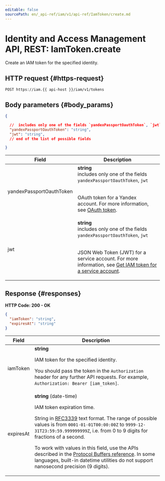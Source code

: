 ```yaml
---
editable: false
sourcePath: en/_api-ref/iam/v1/api-ref/IamToken/create.md
---
```


# Identity and Access Management API, REST: IamToken.create
Create an IAM token for the specified identity.
 

 
## HTTP request {#https-request}
```
POST https://iam.{{ api-host }}/iam/v1/tokens
```
 
## Body parameters {#body_params}
 
```json 
{

  //  includes only one of the fields `yandexPassportOauthToken`, `jwt`
  "yandexPassportOauthToken": "string",
  "jwt": "string",
  // end of the list of possible fields

}
```

 
Field | Description
--- | ---
yandexPassportOauthToken | **string** <br> includes only one of the fields `yandexPassportOauthToken`, `jwt`<br><br><p>OAuth token for a Yandex account. For more information, see <a href="/docs/iam/concepts/authorization/oauth-token">OAuth token</a>.</p> 
jwt | **string** <br> includes only one of the fields `yandexPassportOauthToken`, `jwt`<br><br><p>JSON Web Token (JWT) for a service account. For more information, see <a href="/docs/iam/operations/iam-token/create-for-sa">Get IAM token for a service account</a>.</p> 
 
## Response {#responses}
**HTTP Code: 200 - OK**

```json 
{
  "iamToken": "string",
  "expiresAt": "string"
}
```

 
Field | Description
--- | ---
iamToken | **string**<br><p>IAM token for the specified identity.</p> <p>You should pass the token in the ``Authorization`` header for any further API requests. For example, ``Authorization: Bearer [iam_token]``.</p> 
expiresAt | **string** (date-time)<br><p>IAM token expiration time.</p> <p>String in <a href="https://www.ietf.org/rfc/rfc3339.txt">RFC3339</a> text format. The range of possible values is from ``0001-01-01T00:00:00Z`` to ``9999-12-31T23:59:59.999999999Z``, i.e. from 0 to 9 digits for fractions of a second.</p> <p>To work with values in this field, use the APIs described in the <a href="https://developers.google.com/protocol-buffers/docs/reference/overview">Protocol Buffers reference</a>. In some languages, built-in datetime utilities do not support nanosecond precision (9 digits).</p> 